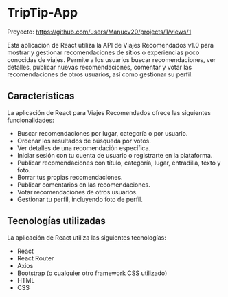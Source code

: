# TripTip-App

Proyecto: https://github.com/users/Manucv20/projects/1/views/1

Esta aplicación de React utiliza la API de Viajes Recomendados v1.0 para mostrar y gestionar recomendaciones de sitios o experiencias poco conocidas de viajes. Permite a los usuarios buscar recomendaciones, ver detalles, publicar nuevas recomendaciones, comentar y votar las recomendaciones de otros usuarios, así como gestionar su perfil.

## Características

La aplicación de React para Viajes Recomendados ofrece las siguientes funcionalidades:

- Buscar recomendaciones por lugar, categoría o por usuario.
- Ordenar los resultados de búsqueda por votos.
- Ver detalles de una recomendación específica.
- Iniciar sesión con tu cuenta de usuario o registrarte en la plataforma.
- Publicar recomendaciones con título, categoría, lugar, entradilla, texto y foto.
- Borrar tus propias recomendaciones.
- Publicar comentarios en las recomendaciones.
- Votar recomendaciones de otros usuarios.
- Gestionar tu perfil, incluyendo foto de perfil.

## Tecnologías utilizadas

La aplicación de React utiliza las siguientes tecnologías:

- React
- React Router
- Axios
- Bootstrap (o cualquier otro framework CSS utilizado)
- HTML
- CSS
